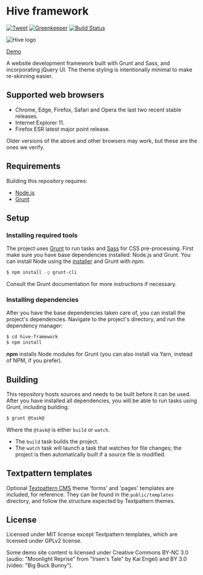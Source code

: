 # Hive framework

[![Tweet](https://img.shields.io/twitter/url/http/shields.io.svg?style=social)](https://twitter.com/intent/tweet?text=A%20website%20development%20framework%20built%20with%20Grunt%20and%20Sass.%20The%20theme%20styling%20is%20intentionally%20minimal%20to%20make%20re-skinning%20easier.%204&url=https://hive-framework.philwareham.co.uk/&via=GitHub&hashtags=html,css,js,framework,webdesign)
[![Greenkeeper](https://badges.greenkeeper.io/philwareham/hive-framework.svg)](https://greenkeeper.io/)
[![Build Status](https://travis-ci.org/philwareham/hive-framework.svg)](https://travis-ci.org/philwareham/hive-framework)

![Hive logo](https://github.com/philwareham/hive-framework/blob/master/public/favicon-192x192.png)

[Demo](https://hive-framework.philwareham.co.uk/)

A website development framework built with Grunt and Sass, and incorporating jQuery UI. The theme styling is intentionally minimal to make re-skinning easier.

## Supported web browsers

* Chrome, Edge, Firefox, Safari and Opera the last two recent stable releases.
* Internet Explorer 11.
* Firefox ESR latest major point release.

Older versions of the above and other browsers may work, but these are the ones we verify.

## Requirements

Building this repository requires:

* [Node.js](https://nodejs.org/)
* [Grunt](https://gruntjs.com/)

## Setup

### Installing required tools

The project uses [Grunt](https://gruntjs.com/) to run tasks and [Sass](https://sass-lang.com/) for CSS pre-processing. First make sure you have base dependencies installed: Node.js and Grunt. You can install Node using the [installer](https://nodejs.org) and Grunt with npm:

```bash
$ npm install -g grunt-cli
```

Consult the Grunt documentation for more instructions if necessary.

### Installing dependencies

After you have the base dependencies taken care of, you can install the project's dependencies. Navigate to the project's directory, and run the dependency manager:

```bash
$ cd hive-framework
$ npm install
```

**npm** installs Node modules for Grunt (you can also install via Yarn, instead of NPM, if you prefer).

## Building

This repository hosts sources and needs to be built before it can be used. After you have installed all dependencies, you will be able to run tasks using Grunt, including building:

```bash
$ grunt @task@
```

Where the `@task@` is either `build` or `watch`.

* The `build` task builds the project.
* The `watch` task will launch a task that watches for file changes; the project is then automatically built if a source file is modified.

## Textpattern templates

Optional [Textpattern CMS](https://textpattern.com/) theme 'forms' and 'pages' templates are included, for reference. They can be found in the `public/templates` directory, and follow the structure expected by Textpattern themes.

## License

Licensed under MIT license except Textpattern templates, which are licensed under GPLv2 license.

Some demo site content is licensed under Creative Commons BY-NC 3.0 (audio: "Moonlight Reprise" from "Irsen's Tale" by Kai Engel) and BY 3.0 (video: "Big Buck Bunny").
